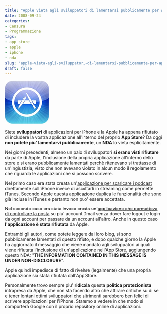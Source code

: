 ```yaml
---
title: "Apple vieta agli sviluppatori di lamentarsi pubblicamente per App Store"
date: 2008-09-24
categories: 
- Censura
- Programmazione
tags: 
- app store
- apple
- iphone
- nda
slug: "apple-vieta-agli-sviluppatori-di-lamentarsi-pubblicamente-per-app-store"
draft: false
---
```


[![iphone app store](iphoneappstore.jpg)]()

Siete **sviluppatori** di applicazioni per iPhone e la Apple ha appena rifiutato di includere
la vostra applicazione all'interno del proprio **App Store**? Da oggi
**non potete piu' lamentarvi pubblicamente**, un **NDA** lo vieta
esplicitamente.

Nei giorni precedenti, almeno un paio di sviluppatori **si erano visti
rifiutare** da parte di Apple, l'inclusione della propria applicazione
all'interno dello store e si erano pubblicamente lamentati perchè
ritenevano si trattasse di un'ingiustizia, visto che non avevano violato
in alcun modo il regolamento che riguarda le applicazioni che si possono
scrivere.

Nel primo caso era stata creata un'[applicazione per scaricare i podcast](http://almerica.blogspot.com/2008/09/podcaster-rejeceted-because-it.html)
direttamente sull'iPhone invece di ascoltarli in streaming come permette
iTunes. Secondo Apple questa applicazione duplica le funzionalità che
sono già incluse in iTunes e pertanto non puo' essere accettata.

Nel secondo caso era stata invece creata un'[applicazione che permetteva di controllare la posta](http://angelo.dinardi.name/2008/09/20/mailwrangler-and-the-apple-app-store/)
su piu' account Gmail senza dover fare logout e login da ogni account
per passare da un account all'altro. Anche in questo caso
**l'applicazione è stata rifiutata** da Apple.

Entrambi gli autori, come potete leggere dai loro blog, si sono
pubblicamente lamentati di questo rifiuto, e dopo qualche giorno la
Apple ha aggiornato il messaggio che viene mandato agli sviluppatori ai
quali viene rifiutata l'inclusione di un'applicazione nell'App Store,
aggiungendo questo NDA: "**THE INFORMATION CONTAINED IN THIS MESSAGE IS
UNDER NON-DISCLOSURE**".

Apple quindi impedisce di fatto di rivelare (legalmente) che una propria
applicazione sia stata rifiutata dall'App Store.

Personalmente trovo sempre piu' **ridicola** questa **politica
protezionista** intrapresa da Apple, che non sta facendo altro che
attirare critiche su di se e tener lontani ottimi sviluppatori che
altrimenti sarebbero ben felici di scrivere applicazioni per l'iPhone.
Staremo a vedere in che modo si comporterà Google con il proprio
repository online di applicazioni.

